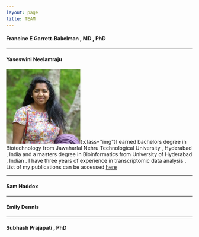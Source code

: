```yaml
---
layout: page
title: TEAM
---
```


#### Francine E Garrett-Bakelman , MD , PhD 

***
#### Yaseswini Neelamraju
![Yaseswini](_images/YN.jpg){:class="img"}I earned bachelors degree in Biotechnology from Jawaharlal Nehru Technological University , Hyderabad , India and a masters degree in Bioinformatics from University of Hyderabad , Indian . I have three years of experience in transcriptomic data analysis . List of my publications can be accessed [here]({{"https://www.ncbi.nlm.nih.gov/pubmed/?term=neelamraju%2C+yaseswini"}})

***
#### Sam Haddox
***
#### Emily Dennis 
***
#### Subhash Prajapati , PhD


